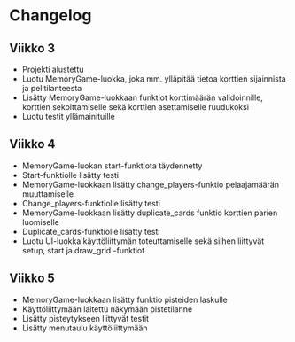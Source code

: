 # Changelog

## Viikko 3

- Projekti alustettu
- Luotu MemoryGame-luokka, joka mm. ylläpitää tietoa korttien sijainnista ja pelitilanteesta
- Lisätty MemoryGame-luokkaan funktiot korttimäärän validoinnille, korttien sekoittamiselle sekä korttien asettamiselle ruudukoksi
- Luotu testit yllämainituille

## Viikko 4

- MemoryGame-luokan start-funktiota täydennetty
- Start-funktiolle lisätty testi
- MemoryGame-luokkaan lisätty change_players-funktio pelaajamäärän muuttamiselle
- Change_players-funktiolle lisätty testi
- MemoryGame-luokkaan lisätty duplicate_cards funktio korttien parien luomiselle
- Duplicate_cards-funktiolle lisätty testi
- Luotu UI-luokka käyttöliittymän toteuttamiselle sekä siihen liittyvät setup, start ja draw_grid -funktiot

## Viikko 5

- MemoryGame-luokkaan lisätty funktio pisteiden laskulle
- Käyttöliittymään laitettu näkymään pistetilanne
- Lisätty pisteytykseen liittyvät testit
- Lisätty menutaulu käyttöliittymään